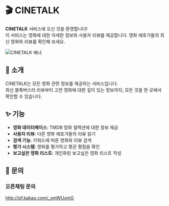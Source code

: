 # 🎬 CINETALK

**CINETALK** 서비스에 오신 것을 환영합니다!<br> 이 서비스는 영화에 대한 자세한 정보와 사용자 리뷰를 제공합니다. 영화 애호가들의 최신 영화와 리뷰를 확인해 보세요.

![CINETALK 배너](![image](https://github.com/Cinetalk/.github/assets/131329687/3a49302d-3e09-45a8-904a-86ac9059eee9))



## 🎥 소개

CINETALK는 모든 영화 관련 정보를 제공하는 서비스입니다.<br> 최신 블록버스터 리뷰부터 고전 영화에 대한 깊이 있는 정보까지, 모든 것을 한 곳에서 확인할 수 있습니다.

## ✨ 기능

- **영화 데이터베이스**: TMDB 영화 컬렉션에 대한 정보 제공
- **사용자 리뷰**: 다른 영화 애호가들의 리뷰 읽기
- **검색 기능**:  키워드에 따른 영화와 리뷰 검색
- **평가 시스템**: 영화를 평가하고 평균 평점을 확인
- **보고싶은 영화 리스트**: 개인화된 보고싶은 영화 리스트 작성

## 🚀 문의

### 오픈채팅 문의

http://pf.kakao.com/_xmWUxmG
